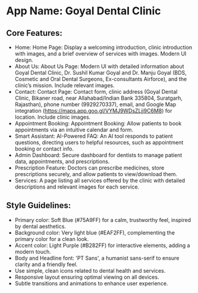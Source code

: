 # **App Name**: Goyal Dental Clinic

## Core Features:

- Home: Home Page: Display a welcoming introduction, clinic introduction with images, and a brief overview of services with images. Modern UI design.
- About Us: About Us Page: Modern UI with detailed information about Goyal Dental Clinic, Dr. Sushil Kumar Goyal and Dr. Manju Goyal (BDS, Cosmetic and Oral Dental Surgeons, Ex-consultants Airforce), and the clinic’s mission. Include relevant images.
- Contact: Contact Page: Contact form, clinic address (Goyal Dental Clinic, Bikaner road, near Allahabad/Indian Bank 335804, Suratgarh, Rajasthan), phone number (9929270337), email, and Google Map integration (https://maps.app.goo.gl/VYMJ9WDsZLjj9C6M8) for location. Include clinic images.
- Appointment Booking: Appointment Booking: Allow patients to book appointments via an intuitive calendar and form.
- Smart Assistant: AI-Powered FAQ: An AI tool responds to patient questions, directing users to helpful resources, such as appointment booking or contact info.
- Admin Dashboard: Secure dashboard for dentists to manage patient data, appointments, and prescriptions.
- Prescription Feature: Doctors can prescribe medicines, store prescriptions securely, and allow patients to view/download them.
- Services: A page listing all services offered by the clinic with detailed descriptions and relevant images for each service.

## Style Guidelines:

- Primary color: Soft Blue (#75A9FF) for a calm, trustworthy feel, inspired by dental aesthetics.
- Background color: Very light blue (#EAF2FF), complementing the primary color for a clean look.
- Accent color: Light Purple (#B282FF) for interactive elements, adding a modern touch.
- Body and Headline font: 'PT Sans', a humanist sans-serif to ensure clarity and a friendly feel.
- Use simple, clean icons related to dental health and services.
- Responsive layout ensuring optimal viewing on all devices.
- Subtle transitions and animations to enhance user experience.